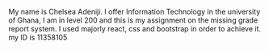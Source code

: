 My name is Chelsea Adeniji.
I offer Information Technology in the university of Ghana,
I am in level 200 and this is my assignment on the missing grade report system. I used majorly react, css and bootstrap in order to achieve it.
my ID is 11358105
